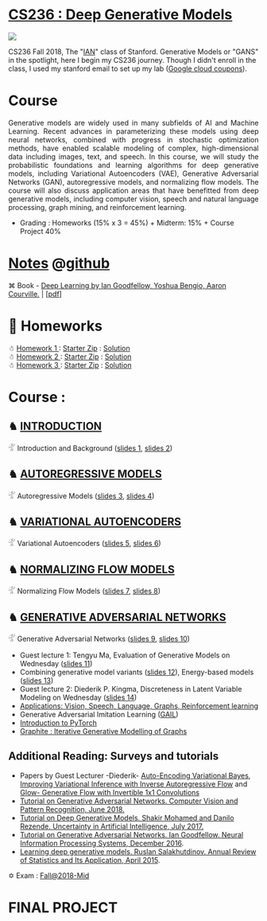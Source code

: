 # [CS236 : Deep Generative Models](https://deepgenerativemodels.github.io/)

<img src="https://github.com/SKKSaikia/CS236_DGM/blob/master/cs236_c.jpg">

CS236 Fall 2018, The "[IAN](https://twitter.com/goodfellow_ian?lang=en)" class of Stanford. Generative Models or "GANS" in the spotlight, here I begin my CS236 journey. Though I didn't enroll in the class, I used my stanford email to set up my lab ([Google cloud coupons](https://github.com/SKKSaikia/CS236_DGM/blob/master/grant.PNG)).

# Course

<p align="justify">Generative models are widely used in many subfields of AI and Machine Learning. Recent advances in parameterizing these models using deep neural networks, combined with progress in stochastic optimization methods, have enabled scalable modeling of complex, high-dimensional data including images, text, and speech. In this course, we will study the probabilistic foundations and learning algorithms for deep generative models, including Variational Autoencoders (VAE), Generative Adversarial Networks (GAN), autoregressive models, and normalizing flow models. The course will also discuss application areas that have benefitted from deep generative models, including computer vision, speech and natural language processing, graph mining, and reinforcement learning.</p>

  - Grading : Homeworks (15% x 3 = 45%) + Midterm: 15% + Course Project 40%

# [Notes](https://deepgenerativemodels.github.io/notes/index.html) @[github](https://github.com/deepgenerativemodels/notes)

⌘ Book - [Deep Learning by  Ian Goodfellow, Yoshua Bengio, Aaron Courville.](https://www.deeplearningbook.org/) | [[pdf](https://github.com/SKKSaikia/CS236_DGM/blob/master/doc/Deep%20Learning%20Book%20-%20Ian%20Goodfellow.pdf)]

# 🎄 Homeworks

☃ [ Homework 1 ](https://github.com/SKKSaikia/CS236_DGM/blob/master/hw/CS236_Homework_1.pdf) : [Starter Zip](https://github.com/SKKSaikia/CS236_DGM/blob/master/hw/hw1.zip) : [Solution](https://github.com/SKKSaikia/CS236_DGM/blob/master/hw/CS236_hw1_answers.pdf) <br/>
☃ [ Homework 2 ](https://github.com/SKKSaikia/CS236_DGM/blob/master/hw/hw2.pdf) : [Starter Zip](https://github.com/SKKSaikia/CS236_DGM/blob/master/hw/hw2.zip) : [Solution](https://github.com/SKKSaikia/CS236_DGM/blob/master/hw/CS236_hw2_answers.pdf) <br/>
☃ [ Homework 3 ](https://github.com/SKKSaikia/CS236_DGM/blob/master/hw/CS236_Homework_3.pdf) : [Starter Zip](https://github.com/SKKSaikia/CS236_DGM/blob/master/hw/hw3starter.zip) : [Solution](https://github.com/SKKSaikia/CS236_DGM/blob/master/hw/CS236_Homework_3_answer.pdf) <br/>

# Course :

## ♞ [INTRODUCTION](https://deepgenerativemodels.github.io/notes/introduction/) 

𓁅 Introduction and Background ([slides 1](https://github.com/SKKSaikia/CS236_DGM/blob/master/notes/cs236_lecture1.pdf), [slides 2](https://github.com/SKKSaikia/CS236_DGM/blob/master/notes/cs236_lecture2.pdf)) <br/>

## ♞ [AUTOREGRESSIVE MODELS](https://deepgenerativemodels.github.io/notes/autoregressive/)

𓁅 Autoregressive Models ([slides 3](https://github.com/SKKSaikia/CS236_DGM/blob/master/notes/cs236_lecture3.pdf), [slides 4](https://github.com/SKKSaikia/CS236_DGM/blob/master/notes/cs236_lecture4.pdf)) <br/>

## ♞ [VARIATIONAL AUTOENCODERS](https://deepgenerativemodels.github.io/notes/vae/)

𓁅 Variational Autoencoders ([slides 5](https://github.com/SKKSaikia/CS236_DGM/blob/master/notes/cs236_lecture5.pdf), [slides 6](https://github.com/SKKSaikia/CS236_DGM/blob/master/notes/cs236_lecture6.pdf)) <br/>

## ♞ [NORMALIZING FLOW MODELS](https://deepgenerativemodels.github.io/notes/flow/)

𓁅 Normalizing Flow Models ([slides 7](https://github.com/SKKSaikia/CS236_DGM/blob/master/notes/cs236_lecture7.pdf), [slides 8](https://github.com/SKKSaikia/CS236_DGM/blob/master/notes/cs236_lecture8.pdf)) <br/>

## ♞ [GENERATIVE ADVERSARIAL NETWORKS](https://deepgenerativemodels.github.io/notes/gan/)

𓁅 Generative Adversarial Networks ([slides 9](https://github.com/SKKSaikia/CS236_DGM/blob/master/notes/cs236_lecture9.pdf), [slides 10](https://github.com/SKKSaikia/CS236_DGM/blob/master/notes/cs236_lecture10.pdf)) <br/>

- Guest lecture 1: Tengyu Ma, Evaluation of Generative Models on Wednesday ([slides 11](https://github.com/SKKSaikia/CS236_DGM/blob/master/notes/cs236_lecture11.pdf)) <br/>
- Combining generative model variants ([slides 12](https://github.com/SKKSaikia/CS236_DGM/blob/master/notes/cs236_lecture12.pdf)), Energy-based models ([slides 13](https://github.com/SKKSaikia/CS236_DGM/blob/master/notes/cs236_lecture13.pdf)) <br/>
- Guest lecture 2: Diederik P. Kingma, Discreteness in Latent Variable Modeling on Wednesday ([slides 14](https://github.com/SKKSaikia/CS236_DGM/blob/master/notes/cs236_lecture14.pdf)) <br/>
- [Applications: Vision, Speech, Language, Graphs, Reinforcement learning](https://github.com/SKKSaikia/CS236_DGM/blob/master/notes/CopyofCS236TApresentations.pdf) <br/>
- Generative Adversarial Imitation Learning ([GAIL](https://github.com/SKKSaikia/CS236_DGM/blob/master/notes/gail.pdf)) <br/>
- [Introduction to PyTorch](https://github.com/SKKSaikia/CS236_DGM/blob/master/notes/IntroductiontoPyTorch.pdf) <br/>
- [Graphite : Iterative Generative Modelling of Graphs](https://github.com/SKKSaikia/CS236_DGM/blob/master/notes/lec15graphite.pdf) <br/>

## Additional Reading: Surveys and tutorials <br/>
- Papers by Guest Lecturer -Diederik- [Auto-Encoding Variational Bayes](https://github.com/SKKSaikia/CS236_DGM/blob/master/doc/paper-Auto-Encoding%20Variational%20Bayes.pdf), [Improving Variational Inference with Inverse Autoregressive Flow](https://github.com/SKKSaikia/CS236_DGM/blob/master/doc/Improving%20Variational%20Inference%20with%20Inverse%20Autoregressive%20Flow.pdf) and [Glow- Generative Flow with Invertible 1x1 Convolutions](https://github.com/SKKSaikia/CS236_DGM/blob/master/doc/Glow-%20Generative%20Flow%20with%20Invertible%201x1%20Convolutions.pdf)
- [Tutorial on Generative Adversarial Networks. Computer Vision and Pattern Recognition, June 2018.](https://sites.google.com/view/cvpr2018tutorialongans/)
- [Tutorial on Deep Generative Models. Shakir Mohamed and Danilo Rezende. Uncertainty in Artificial Intelligence, July 2017.](https://youtu.be/JrO5fSskISY) 
- [Tutorial on Generative Adversarial Networks. Ian Goodfellow. Neural Information Processing Systems, December 2016](https://youtu.be/AJVyzd0rqdc). 
- [Learning deep generative models. Ruslan Salakhutdinov. Annual Review of Statistics and Its Application, April 2015](https://github.com/SKKSaikia/CS236_DGM/blob/master/doc/annrev.pdf). 


✡ Exam : [Fall@2018-Mid](https://github.com/SKKSaikia/CS236_DGM/blob/master/exam/CS236_mid_term_soln.pdf)

# FINAL PROJECT
